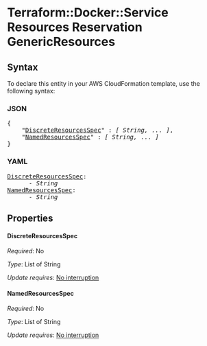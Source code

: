 # Terraform::Docker::Service Resources Reservation GenericResources

## Syntax

To declare this entity in your AWS CloudFormation template, use the following syntax:

### JSON

<pre>
{
    "<a href="#discreteresourcesspec" title="DiscreteResourcesSpec">DiscreteResourcesSpec</a>" : <i>[ String, ... ]</i>,
    "<a href="#namedresourcesspec" title="NamedResourcesSpec">NamedResourcesSpec</a>" : <i>[ String, ... ]</i>
}
</pre>

### YAML

<pre>
<a href="#discreteresourcesspec" title="DiscreteResourcesSpec">DiscreteResourcesSpec</a>: <i>
      - String</i>
<a href="#namedresourcesspec" title="NamedResourcesSpec">NamedResourcesSpec</a>: <i>
      - String</i>
</pre>

## Properties

#### DiscreteResourcesSpec

_Required_: No

_Type_: List of String

_Update requires_: [No interruption](https://docs.aws.amazon.com/AWSCloudFormation/latest/UserGuide/using-cfn-updating-stacks-update-behaviors.html#update-no-interrupt)

#### NamedResourcesSpec

_Required_: No

_Type_: List of String

_Update requires_: [No interruption](https://docs.aws.amazon.com/AWSCloudFormation/latest/UserGuide/using-cfn-updating-stacks-update-behaviors.html#update-no-interrupt)

